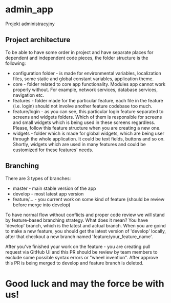 # admin_app

Projekt administracyjny

## Project architecture

To be able to have some order in project and have separate 
places for dependent and independent code pieces, the folder structure is the following:
- configuration folder - is made for environmental variables, localization files, some static and global constant 
variables, application theme.
- core - folder related to core app functionality. Modules app cannot work properly without. For example, network services,
database services, navigation etc.
- features - folder made for the particular feature, each file in the feature (i.e. login) should not involve another 
feature codebase too much. 
- feature/login - as you can see, this particular login feature separated to screens and widgets folders. Which of them is
responsible for screens and small widgets which is being used in these screens regardless. Please, follow this feature 
structure when you are creating a new one.
- widgets - folder which is made for global widgets, which are being user through the whole application. It could be text
fields, buttons and so on. Shortly, widgets which are used in many features and could be customized for these features'
 needs.
 
 ## Branching
 There are 3 types of branches:
 - master - main stable version of the app
 - develop - most latest app version
 - feature/... - you current work on some kind of feature (should be review before merge into develop)
 
 To have normal flow without conflicts and proper code review we will stand by feature-based branching strategy.
 What does it mean? You have 'develop' branch, which is the latest and actual branch. When you are goind to make
 a new feature, you should get the latest version of 'develop' locally, after that checkout a new branch named
 'feature/your_feature_name'.
 
 After you've finished your work on the feature - you are creating pull request via GitHub UI and this PR should
 be review by team members to exclude some possible syntax errors or "wheel invention". After approve
 this PR is being merged to develop and feature branch is deleted.
 
 # Good luck and may the force be with us!
 